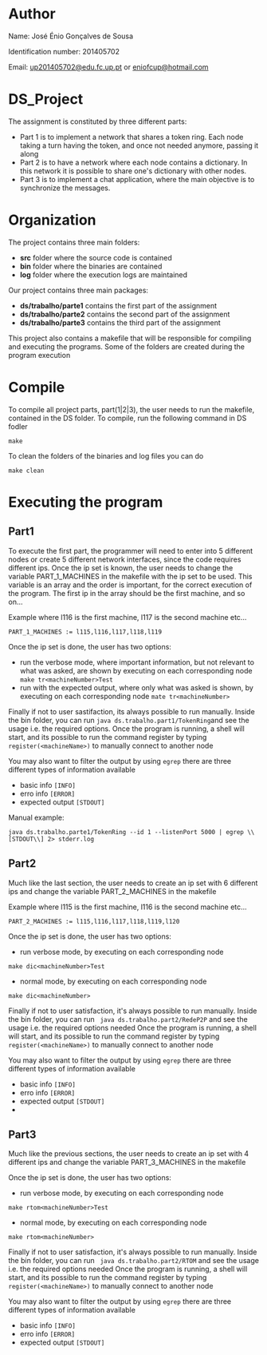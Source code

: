 # Author
Name: José Énio Gonçalves de Sousa

Identification number: 201405702

Email: up201405702@edu.fc.up.pt or eniofcup@hotmail.com

# DS_Project

The assignment is constituted by three different parts:
+ Part 1 is to implement a network that shares a token ring. Each node taking a turn having the token, and once not needed anymore, passing it along
+ Part 2 is to have a network where each node contains a dictionary. In this network it is possible to share one's dictionary with other nodes.
+ Part 3 is to implement a chat application, where the main objective is to synchronize the messages.

# Organization

The project contains three main folders:
+ **src** folder where the source code is contained
+ **bin** folder where the binaries are contained
+ **log** folder where the execution logs are maintained

Our project contains three main packages:
+ **ds/trabalho/parte1** contains the first part of the assignment
+ **ds/trabalho/parte2** contains the second part of the assignment
+ **ds/trabalho/parte3** contains the third part of the assignment

This project also contains a makefile that will be responsible for compiling and executing the programs. Some of the folders are created during the program execution

# Compile

To compile all project parts, part(1|2|3), the user needs to run the makefile, contained in the DS folder.
To compile, run the following command in DS fodler

```
make
```

To clean the folders of the binaries and log files you can do
```
make clean
```

# Executing the program
## Part1
To execute the first part, the programmer will need to enter into 5 different nodes or create 5 different network interfaces, since the code requires different ips. 
Once the ip set is known, the user needs to change the variable PART_1_MACHINES in the makefile with the ip set to be used. This variable is an array and the order is important, for the correct execution of the program. 
The first ip in the array should be the first machine, and so on...

Example where l116 is the first machine, l117 is the second machine etc...

```
PART_1_MACHINES := l115,l116,l117,l118,l119
```

Once the ip set is done, the user has two options:
+ run the verbose mode, where important information, but not relevant to what was asked, are shown by executing on each corresponding node 
``` make tr<machineNumber>Test ```
+ run with the expected output, where only what was asked is shown, by executing on each corresponding node 
```mate tr<machineNumber>```

Finally if not to user sastifaction, its always possible to run manually. Inside the bin folder, you can run ``` java ds.trabalho.part1/TokenRing ```and see the usage i.e. the required options.
Once the program is running, a shell will start, and its possible to run the command register by typing ``` register(<machineName>) ``` to manually connect to another node

You may also want to filter the output by using ``` egrep ``` there are three different types of information available
+ basic info ```[INFO]```
+ erro info ```[ERROR]```
+ expected output ```[STDOUT]```

Manual example:
```
java ds.trabalho.parte1/TokenRing --id 1 --listenPort 5000 | egrep \\[STDOUT\\] 2> stderr.log
```

## Part2
Much like the last section, the user needs to create an ip set with 6 different ips and change the variable PART_2_MACHINES in the makefile

Example where l115 is the first machine, l116 is the second machine etc...
```
PART_2_MACHINES := l115,l116,l117,l118,l119,l120
```

Once the ip set is done, the user has two options:
+ run verbose mode, by executing on each corresponding node 
```
make dic<machineNumber>Test
```
+ normal mode, by executing on each corresponding node 
```
make dic<machineNumber>
```
Finally if not to user satisfaction, it's always possible to run manually. Inside the bin folder, you can run ``` java ds.trabalho.part2/RedeP2P``` and see the usage i.e. the required options needed
Once the program is running, a shell will start, and its possible to run the command register by typing ``` register(<machineName>) ``` to manually connect to another node

You may also want to filter the output by using ``` egrep ``` there are three different types of information available
+ basic info ```[INFO]```
+ erro info ```[ERROR]```
+ expected output ```[STDOUT]```
+ 
## Part3
Much like the previous sections, the user needs to create an ip set with 4 different ips and change the variable PART_3_MACHINES in the makefile

Once the ip set is done, the user has two options:
+ run verbose mode, by executing on each corresponding node 
```
make rtom<machineNumber>Test 
```
+ normal mode, by executing on each corresponding node 
```
make rtom<machineNumber>
```

Finally if not to user satisfaction, it's always possible to run manually. Inside the bin folder, you can run ``` java ds.trabalho.part2/RTOM``` and see the usage i.e. the required options needed
Once the program is running, a shell will start, and its possible to run the command register by typing ``` register(<machineName>) ``` to manually connect to another node

You may also want to filter the output by using ``` egrep ``` there are three different types of information available
+ basic info ```[INFO]```
+ erro info ```[ERROR]```
+ expected output ```[STDOUT]```


